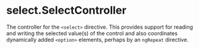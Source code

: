 



# select.SelectController








The controller for the `<select>` directive. This provides support for reading
and writing the selected value(s) of the control and also coordinates dynamically
added `<option>` elements, perhaps by an `ngRepeat` directive.







  










